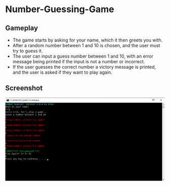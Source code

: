 # Number-Guessing-Game
## Gameplay
* The game starts by asking for your name, which it then greets you with.
* After a random number between 1 and 10 is chosen, and the user must try to guess it.
* The user can input a guess number between 1 and 10, with an error message being printed if the input is not a number or incorrect.
* If the user guesses the correct number a victory message is printed, and the user is asked if they want to play again.
## Screenshot
![Alt text](/screenshot/sc.png?raw=true "Screenshot")
